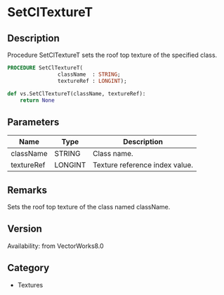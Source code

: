 # SetClTextureT

## Description
Procedure SetClTextureT sets the roof top texture of the specified class.

```pascal
PROCEDURE SetClTextureT(
				className  : STRING;
				textureRef : LONGINT);
```

```python
def vs.SetClTextureT(className, textureRef):
    return None
```

## Parameters
|Name|Type|Description|
|---|---|---|
|className|STRING|Class name.|
|textureRef|LONGINT|Texture reference index value.|

## Remarks
Sets the roof top texture of the class named className.

## Version
Availability: from VectorWorks8.0

## Category
* Textures

